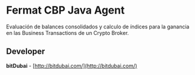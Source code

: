 # Fermat CBP Java Agent

Evaluación de balances consolidados y calculo de índices para la ganancia en las Business Transactions de un Crypto Broker.

## Developer

**bitDubai** - [http://bitdubai.com/](http://bitdubai.com/)
